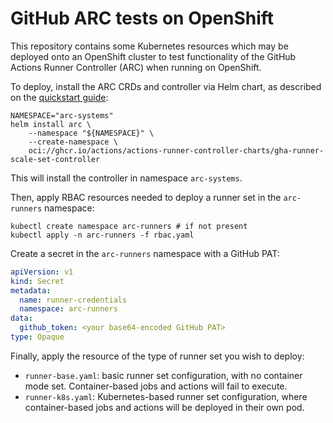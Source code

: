 # GitHub ARC tests on OpenShift

This repository contains some Kubernetes resources which may be deployed onto an OpenShift cluster to test functionality of the GitHub Actions Runner Controller (ARC) when running on OpenShift.

To deploy, install the ARC CRDs and controller via Helm chart, as described on the [quickstart guide](https://docs.github.com/en/actions/hosting-your-own-runners/managing-self-hosted-runners-with-actions-runner-controller/quickstart-for-actions-runner-controller):

```
NAMESPACE="arc-systems"
helm install arc \
    --namespace "${NAMESPACE}" \
    --create-namespace \
    oci://ghcr.io/actions/actions-runner-controller-charts/gha-runner-scale-set-controller
```

This will install the controller in namespace `arc-systems`.

Then, apply RBAC resources needed to deploy a runner set in the `arc-runners` namespace:

```
kubectl create namespace arc-runners # if not present
kubectl apply -n arc-runners -f rbac.yaml
```

Create a secret in the `arc-runners` namespace with a GitHub PAT:

```yaml
apiVersion: v1
kind: Secret
metadata: 
  name: runner-credentials
  namespace: arc-runners
data: 
  github_token: <your base64-encoded GitHub PAT>
type: Opaque
```

Finally, apply the resource of the type of runner set you wish to deploy:
- `runner-base.yaml`: basic runner set configuration, with no container mode set. Container-based jobs and actions will fail to execute.
- `runner-k8s.yaml`: Kubernetes-based runner set configuration, where container-based jobs and actions will be deployed in their own pod.
